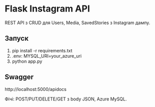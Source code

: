 # Flask Instagram API

REST API з CRUD для Users, Media, SavedStories з Instagram дампу.

## Запуск
1. pip install -r requirements.txt
2. .env: MYSQL_URI=your_azure_uri
3. python app.py

## Swagger
http://localhost:5000/apidocs

Фічі: POST/PUT/DELETE/GET з body JSON, Azure MySQL.
